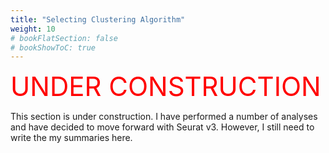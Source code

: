```yaml
---
title: "Selecting Clustering Algorithm"
weight: 10
# bookFlatSection: false
# bookShowToC: true
---
```


<span style="font-size: 3em; font-weight: 'strong'; color: #ff0000;">UNDER CONSTRUCTION</span>

This section is under construction. 
I have performed a number of analyses and have decided to move forward with Seurat v3.
However, I still need to write the my summaries here.
